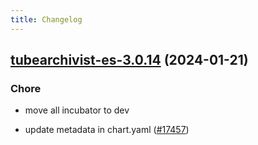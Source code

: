 ```yaml
---
title: Changelog
---
```




## [tubearchivist-es-3.0.14](https://github.com/truecharts/charts/compare/tubearchivist-es-3.0.13...tubearchivist-es-3.0.14) (2024-01-21)

### Chore



- move all incubator to dev

- update metadata in chart.yaml ([#17457](https://github.com/truecharts/charts/issues/17457))